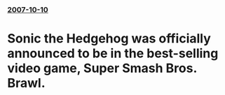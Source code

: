 ### [2007-10-10](/news/2007/10/10/index.md)

#  Sonic the Hedgehog was officially announced to be in the best-selling video game, Super Smash Bros. Brawl.



